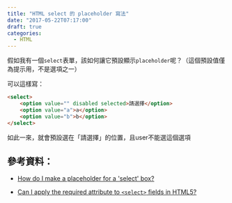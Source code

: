 ```yaml
---
title: "HTML select 的 placeholder 寫法"
date: "2017-05-22T07:17:00"
draft: true
categories:
  - HTML
---
```


假如我有一個`select`表單，該如何讓它預設顯示`placeholder`呢？（這個預設值僅為提示用，不是選項之一）

可以這樣寫：

```html
<select>
    <option value="" disabled selected>請選擇</option>
    <option value="a">a</option>
    <option value="b">b</option>
</select>
```

如此一來，就會預設選在「請選擇」的位置，且user不能選這個選項

## 參考資料：
- [How do I make a placeholder for a 'select' box?](http://stackoverflow.com/questions/5805059/how-do-i-make-a-placeholder-for-a-select-box)

- [Can I apply the required attribute to `<select>` fields in HTML5?](http://stackoverflow.com/questions/6048710/can-i-apply-the-required-attribute-to-select-fields-in-html5/6048891#6048891)
